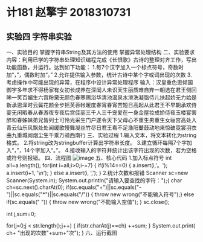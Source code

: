 # 计181  赵擎宇 2018310731
## 实验四 字符串实验

一、实验目的
掌握字符串String及其方法的使用
掌握异常处理结构
二、实验要求
内容：利用已学的字符串处理知识编程完成《长恨歌》古诗的整理对齐工作，写出功能函数，并运行。达到如下功能：
1.每7个汉字加入一个标点符号，奇数时加“，”，偶数时加“。”
2.允许提供输入参数，统计古诗中某个字或词出现的次数
3.考虑操作中可能出现的异常，在程序中设计异常处理程序
输入：汉皇重色思倾国御宇多年求不得杨家有女初长成养在深闺人未识天生丽质难自弃一朝选在君王侧回眸一笑百媚生六宫粉黛无颜色春寒赐浴华清池温泉水滑洗凝脂侍儿扶起娇无力始是新承恩泽时云鬓花颜金步摇芙蓉帐暖度春宵春宵苦短日高起从此君王不早朝承欢侍宴无闲暇春从春游夜专夜后宫佳丽三千人三千宠爱在一身金屋妆成娇侍夜玉楼宴罢醉和春姊妹弟兄皆列士可怜光采生门户遂令天下父母心不重生男重生女骊宫高处入青云仙乐风飘处处闻缓歌慢舞凝丝竹尽日君王看不足渔阳鼙鼓动地来惊破霓裳羽衣曲九重城阙烟尘生千乘万骑西南行
三、实验过程
1.输入文本，将文本转化为string格式。
2.将string改为stringbuffer计算出字符串长度。
3.建立循环每隔7个字加入“，”，14个字加入“。”。
4.接收输入的字符并统计出该字符出现的次数，若为空格或符号则报错。
四、流程图
![image]()
五、核心代码
1.加入标点符号
int all=a.length();
	  for(int i=all;i>0;i-=7) {
		if(i%14==0) {
			a.insert(i,'。');
			a.insert(i+1, '\n');
		}
		else a.insert(i, ',');
	}
2.统计次数和报错
Scanner sc=new Scanner(System.in);
System.out.println("请输入要查找的字符：");{
char ch=sc.next().charAt(0);
if(sc.equals("+")||sc.equals("-")||sc.equals("*")||sc.equals("/")) {
	throw new wrong("不能输入符号");}
else if(sc.equals(" ")) {
	throw new wrong("不能输入空值");
}
sc.close();

int j,sum=0;

for(j=0;j < str.length();j++) {
	if(str.charAt(j)==ch)
		++sum;
}
System.out.print( ch+ "出现的次数"+sum+"次");
}
六、运行截图







